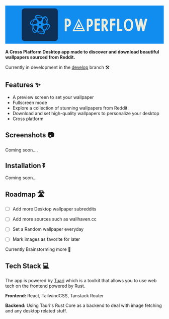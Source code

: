 
<p align="center">
    <img src="https://raw.githubusercontent.com/briantwene/paperflow/main/icons/Base%20logo%20with%20background.svg"/>
</p>





**A Cross Platform Desktop app made to discover and download beautiful wallpapers sourced from Reddit.**

Currently in development in the [develop](https://github.com/briantwene/paperflow/tree/develop) branch 🛠️


## Features ✨

- A preview screen to set your wallpaper
- Fullscreen mode
- Explore a collection of stunning wallpapers from Reddit.
- Download and set high-quality wallpapers to personalize your desktop
- Cross platform
## Screenshots 📷

Coming soon....


## Installation ⏬

Coming soon...
    
## Roadmap 🛣️

- [ ] Add more Desktop wallpaper subreddits

- [ ] Add more sources such as wallhaven.cc

- [ ] Set a Random wallpaper everyday 

- [ ] Mark images as favorite for later

Currently Brainstorming more 🧠


## Tech Stack 💻
The app is powered by [Tuari](https://github.com/tauri-apps/tauri) which is a toolkit that allows you to use web tech on the frontend powered by Rust.

**Frontend:** React, TailwindCSS, Tanstack Router

**Backend:** Using Tauri's Rust Core as a backend to deal with image fetching and any desktop related stuff.

